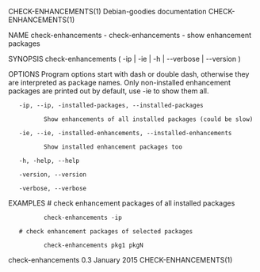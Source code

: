 CHECK-ENHANCEMENTS(1)                                      Debian-goodies documentation                                      CHECK-ENHANCEMENTS(1)

NAME
       check-enhancements - check-enhancements - show enhancement packages

SYNOPSIS
       check-enhancements ( -ip | -ie | -h | --verbose | --version )

OPTIONS
              Program  options  start  with  dash  or double dash, otherwise they are interpreted as package names. Only non-installed enhancement
              packages are printed out by default, use -ie to show them all.

       -ip, --ip, -installed-packages, --installed-packages

              Show enhancements of all installed packages (could be slow)

       -ie, --ie, -installed-enhancements, --installed-enhancements

              Show installed enhancement packages too

       -h, -help, --help

       -version, --version

       -verbose, --verbose

EXAMPLES
       # check enhancement packages of all installed packages

              check-enhancements -ip

       # check enhancement packages of selected packages

              check-enhancements pkg1 pkgN

check-enhancements 0.3                                             January 2015                                              CHECK-ENHANCEMENTS(1)
